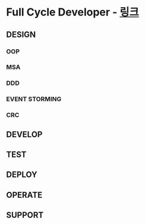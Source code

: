 # Full Cycle Developer - [링크](https://medium.com/netflix-techblog/full-cycle-developers-at-netflix-a08c31f83249)

## DESIGN

### OOP
### MSA
### DDD
### EVENT STORMING
### CRC

## DEVELOP

## TEST

## DEPLOY

## OPERATE

## SUPPORT

